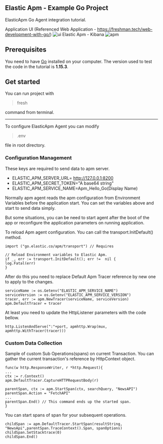 ## Elastic Apm - Example Go Project
ElasticApm Go Agent integration tutorial.

Application UI (Referenced Web Application - https://freshman.tech/web-development-with-go/)
![ui](#url)
Elastic Apm - Kibana 
![apm](#url)
## Prerequisites
You need to have [Go](https://golang.org/dl/) installed on your computer. The version used to test the code in the tutorial is **1.15.3**.
## Get started
You can run project with 

> fresh

 command from terminal.

---
To configure ElasticApm Agent you can modify 

> .env

 file in root directory.

### Configuration Management
These keys are required to send data to apm server.
- ELASTIC_APM_SERVER_URL= http://127.0.0.1:8200 
- ELASTIC_APM_SECRET_TOKEN="A base64 string"
- ELASTIC_APM_SERVICE_NAME=Apm_Hello_Go(Display Name)

Normally apm agent reads the apm configuration from Environment Variables before the application start. You can set the variables above and start to send data simply. 

But some situations, you can be need to start agent after the boot of the app or reconfigure the application parameters on running application.

To reload Apm agent configuration. You can call the transport.InitDefault() method.

    import ("go.elastic.co/apm/transport") // Requires
    
    // Reload Environment variables to Elastic Apm.
    if _, err := transport.InitDefault(); err !=  nil {
    log.Fatal(err)
    }

After do this you need to replace Default Apm Tracer reference by new one to apply to the changes.

    serviceName := os.Getenv("ELASTIC_APM_SERVICE_NAME")
    serviceVersion := os.Getenv("ELASTIC_APM_SERVICE_VERSION")
    tracer, err := apm.NewTracer(serviceName, serviceVersion)
    apm.DefaultTracer = tracer

At least you need to update the HttpListener parameters with the code bellow.

    http.ListenAndServe(":"+port, apmhttp.Wrap(mux, apmhttp.WithTracer(tracer)))

### Custom Data Collection 
Sample of custom Sub Operations(spans)  on current Transaction. You can  gather the current transaction's reference by HttpContext object.

    func(w http.ResponseWriter, r *http.Request){ 
	...
    ctx := r.Context()
    apm.DefaultTracer.CaptureHTTPRequestBody(r)
   
    parentSpan, ctx := apm.StartSpan(ctx, searchQuery, "NewsAPI")
    parentSpan.Action = "FetchAPI"
    ...
    parentSpan.End() // This command ends up the started span.
    }
  
You can start spans of span for your subsequent operations. 

    childSpan := apm.DefaultTracer.StartSpan(resultString, "NewsApi",parentSpan.TraceContext().Span, spanOptions)
    childSpan.SetStacktrace(0)
    childSpan.End()



